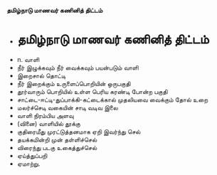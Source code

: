 **தமிழ்நாடு மாணவர் கணினித் திட்டம்**
- # தமிழ்நாடு மாணவர் கணினித் திட்டம்
- n. வாளி
- நீர் இழுக்கவும் நீர் வைக்கவும் பயன்படும் வாளி
- இறைசால் தொட்டி
- நீர் இறைக்கும் உருளைப்பொறியின் ஒருபகுதி
- தூர்வாரும் பொறியில் உள்ள பெரிய கரண்டி போன்ற பகுதி
- சாட்டை-ஈட்டி-துப்பாக்கி-கட்டைக்கால் முதலியவை வைக்கும் தோல் உறை
- மலர்ச்செடி வகையின் சாடி வடிவ இலை
- வாளி நிரம்பிய அளவு
- (வினை) வாளியில் தூக்கு
- குதிரைமீது முரட்டுத்தனமாக ஏறி இவர்ந்து செல்
- தயக்கமின்றி முன் தள்ளிச்செல்
- விரைந்து படகு உகைத்துச்செல்
- ஏய்த்துப்பறி
- ஏமாற்று.

